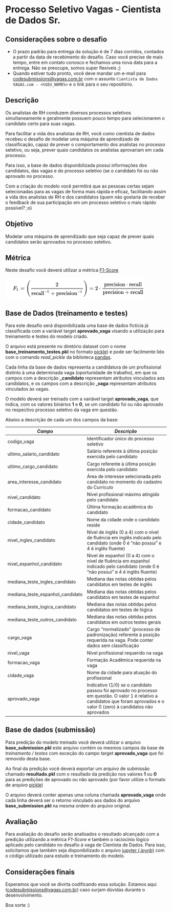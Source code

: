 # Processo Seletivo Vagas - Cientista de Dados Sr.

## Considerações sobre o desafio

* O prazo padrão para entrega da solução é de 7 dias corridos, contados a partir da data de recebimento do desafio. Caso você precise de mais tempo, entre em contato conosco e fechamos uma nova data para a entrega. Não se preocupe, somos super flexíveis ;)
* Quando estiver tudo pronto, você deve mandar um e-mail para codesubmissions@vagas.com.br com o assunto `Cientista de Dados VAGAS.com - <%SEU_NOME%>` e o link para o seu repositório.

## Descrição

Os analistas de RH conduzem diversos processos seletivos simultaneamente e geralmente possuem pouco tempo para selecionarem o candidato certo para suas vagas.

Para facilitar a vida dos analistas de RH, você como cientista de dados recebeu o desafio de modelar uma máquina de aprendizado de classificação, capaz de prever o comportamento dos analistas no processo seletivo, ou seja, prever quais candidatos os analistas aprovariam em cada processo.

Para isso, a base de dados disponibilizada possui informações dos candidatos, das vagas e do processo seletivo (se o candidato foi ou não aprovado no processo.

Com a criação do modelo você permitirá que as pessoas certas sejam selecionadas para as vagas de forma mais rápida e eficaz, facilitando assim a vida dos analistas de RH e dos candidatos (quem não gostaria de receber o feedback de sua participação em um processo seletivo o mais rápido possível? ;o)

## Objetivo

Modelar uma máquina de aprendizado que seja capaz de prever quais candidatos serão aprovados no processo seletivo.

## Métrica

Neste desafio você deverá utilizar a métrica [F1-Score](https://en.wikipedia.org/wiki/F1_score)

![](./f1_score.png)

## Base de Dados (treinamento e testes)

Para este desafio será disponibilizada uma base de dados fictícia já classificada com a variável target **aprovado_vaga** visando a utilização para treinamento e testes do modelo criado.

O arquivo está presente no diretório dataset com o nome **base_treinamento_testes.pkl** no formato [pickle](https://pandas.pydata.org/pandas-docs/stable/reference/api/pandas.DataFrame.to_pickle.html)) e pode ser facilmente lido com o comando *read_pickle* da biblioteca [pandas](https://pandas.pydata.org/pandas-docs/stable/reference/api/pandas.read_pickle.html).

Cada linha da base de dados representa a candidatura de um profissional distinto à uma determinada vaga (oportunidade de trabalho), em que os campos com a descrição **_candidato** representam atributos vinculados aos candidatos, e os campos com a descrição **_vaga** representam atributos vinculados às vagas.

O modelo deverá ser treinado com a variável target **aprovado_vaga**, que indica, com os valores binários **1** e **0**, se um candidato foi ou não aprovado no respectivo processo seletivo da vaga em questão.

Abaixo a descrição de cada um dos campos da base:

| *Campo* | *Descrição*  |
| ------------------------------------------ | ---- |
| codigo_vaga | Identificador único do processo seletivo|
| ultimo_salario_candidato| Salário referente à última posição exercida pelo candidato|
| ultimo_cargo_candidato| Cargo referente à última posição exercida pelo candidato|
| area_interesse_candidato | Área de interesse selecionada pelo candidato no momento do cadastro do Currículo|
| nivel_candidato | Nível profissional máximo atingido pelo candidato|
| formacao_candidato | Última formação acadêmica do candidato|
| cidade_candidato | Nome da cidade onde o candidato reside|
| nivel_ingles_candidato | Nível de inglês (0 a 4) com o nível de fluência em inglês indicado pelo candidato (onde 0 é “não possui” e 4 é inglês fluente) |
| nivel_espanhol_candidato | Nível de espanhol (0 a 4) com o nível de fluência em espanhol indicado pelo candidato (onde 0 é “não possui” e 4 é inglês fluente)|
| mediana_teste_ingles_candidato | Mediana das notas obtidas pelos candidatos em testes de inglês|
| mediana_teste_espanhol_candidato | Mediana das notas obtidas pelos candidatos em testes de espanhol|
| mediana_teste_logica_candidato | Mediana das notas obtidas pelos candidatos em testes de lógica|
| mediana_teste_outros_candidato | Mediana das notas obtidas pelos candidatos em outros testes gerais|
| cargo_vaga | Cargo “normalizado” (processo de padronização) referente à posição requerida na vaga. Pode conter dados sem classificação|
| nivel_vaga | Nível profissional requerido na vaga|
| formacao_vaga | Formação Acadêmica requerida na vaga|
| cidade_vaga | Nome da cidade para atuação do profissional|
| aprovado_vaga | Indicativo (1/0) se o candidato passou foi aprovado no processo em questão. O valor 1 é relativo a candidatos que foram aprovados e o valor 0 (zero) à candidatos não aprovados|

## Base de dados (submissão)

Para predição do modelo treinado você deverá utilizar o arquivo **base_submission.pkl** este arquivo contém os mesmos campos da base de *treinamento / testes* com exceção do campo target **aprovado_vaga** que foi removido desta base.

Ao final da predição você deverá exportar um arquivo de submissão chamado **resultado.pkl** com o resultado da predição nos valores **1** ou **0** para as predições de aprovado ou não aprovado (por favor utilize o formato de arquivo [pickle](https://pandas.pydata.org/pandas-docs/stable/reference/api/pandas.DataFrame.to_pickle.html))

O arquivo deverá conter apenas uma coluna chamada **aprovado_vaga** onde cada linha deverá ser o retorno vinculado aos dados do arquivo **base_submission.pkl** na mesma ordem do arquivo original.

## Avaliação

Para avaliação do desafio serão analisados o resultado alcançado com a predição utilizando a métrica *F1-Score* e também o raciocínio lógico aplicado pelo candidato no desafio à vaga de Cientista de Dados.  Para isso, solicitamos que também seja disponibilizado o arquivo [jupyter (.ipynb)](https://jupyter.org/) com o código utilizado para estudo e treinamento do modelo.

## Considerações finais
Esperamos que você se divirta codificando essa solução. Estamos aqui (codesubmissions@vagas.com.br) caso surjam dúvidas durante o desenvolvimento.

Boa sorte :)
